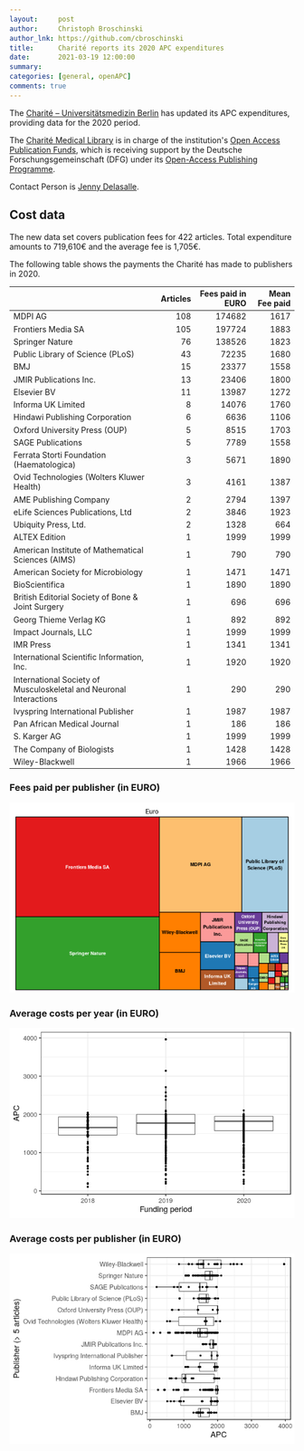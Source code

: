 ```yaml
---
layout:     post
author:     Christoph Broschinski
author_lnk: https://github.com/cbroschinski
title:      Charité reports its 2020 APC expenditures
date:       2021-03-19 12:00:00
summary:    
categories: [general, openAPC]
comments: true
---
```





The [Charité – Universitätsmedizin Berlin](https://www.charite.de/) has updated its APC expenditures, providing data for the 2020 period.

The [Charité Medical Library](https://bibliothek.charite.de/) is in charge of the institution's [Open Access Publication Funds](https://bibliothek.charite.de/publizieren/open_access/),
which is receiving support by the Deutsche Forschungsgemeinschaft (DFG) under its [Open-Access Publishing Programme](https://www.dfg.de/en/research_funding/programmes/infrastructure/lis/open_access/infrastructure_funding/index.html#4).

Contact Person is [Jenny Delasalle](mailto:openaccess@charite.de).

## Cost data


The new data set covers publication fees for 422 articles. Total expenditure amounts to 719,610€ and the average fee is 1,705€.

The following table shows the payments the Charité has made to publishers in 2020.


|                                                                   | Articles| Fees paid in EURO| Mean Fee paid|
|:------------------------------------------------------------------|--------:|-----------------:|-------------:|
|MDPI AG                                                            |      108|            174682|          1617|
|Frontiers Media SA                                                 |      105|            197724|          1883|
|Springer Nature                                                    |       76|            138526|          1823|
|Public Library of Science (PLoS)                                   |       43|             72235|          1680|
|BMJ                                                                |       15|             23377|          1558|
|JMIR Publications Inc.                                             |       13|             23406|          1800|
|Elsevier BV                                                        |       11|             13987|          1272|
|Informa UK Limited                                                 |        8|             14076|          1760|
|Hindawi Publishing Corporation                                     |        6|              6636|          1106|
|Oxford University Press (OUP)                                      |        5|              8515|          1703|
|SAGE Publications                                                  |        5|              7789|          1558|
|Ferrata Storti Foundation (Haematologica)                          |        3|              5671|          1890|
|Ovid Technologies (Wolters Kluwer Health)                          |        3|              4161|          1387|
|AME Publishing Company                                             |        2|              2794|          1397|
|eLife Sciences Publications, Ltd                                   |        2|              3846|          1923|
|Ubiquity Press, Ltd.                                               |        2|              1328|           664|
|ALTEX Edition                                                      |        1|              1999|          1999|
|American Institute of Mathematical Sciences (AIMS)                 |        1|               790|           790|
|American Society for Microbiology                                  |        1|              1471|          1471|
|BioScientifica                                                     |        1|              1890|          1890|
|British Editorial Society of Bone & Joint Surgery                  |        1|               696|           696|
|Georg Thieme Verlag KG                                             |        1|               892|           892|
|Impact Journals, LLC                                               |        1|              1999|          1999|
|IMR Press                                                          |        1|              1341|          1341|
|International Scientific Information, Inc.                         |        1|              1920|          1920|
|International Society of Musculoskeletal and Neuronal Interactions |        1|               290|           290|
|Ivyspring International Publisher                                  |        1|              1987|          1987|
|Pan African Medical Journal                                        |        1|               186|           186|
|S. Karger AG                                                       |        1|              1999|          1999|
|The Company of Biologists                                          |        1|              1428|          1428|
|Wiley-Blackwell                                                    |        1|              1966|          1966|

### Fees paid per publisher (in EURO)

![plot of chunk tree_charite_2021_03_19_full](/figure/tree_charite_2021_03_19_full-1.png)

###  Average costs per year (in EURO)

![plot of chunk box_charite_2021_03_19_year_full](/figure/box_charite_2021_03_19_year_full-1.png)

###  Average costs per publisher (in EURO)

![plot of chunk box_charite_2021_03_19_publisher_full](/figure/box_charite_2021_03_19_publisher_full-1.png)
